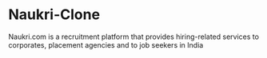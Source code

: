 # Naukri-Clone
Naukri.com is a recruitment platform that provides hiring-related services to corporates, placement agencies and to job seekers in India 

